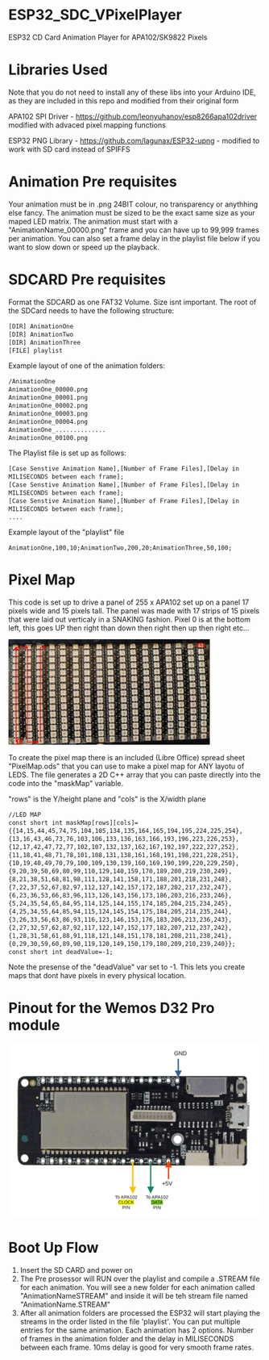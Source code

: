 # ESP32_SDC_VPixelPlayer
ESP32 CD Card Animation Player for APA102/SK9822 Pixels 

# Libraries Used

Note that you do not need to install any of these libs into your Arduino IDE, as they are included in this repo and modified from their original form 

APA102 SPI Driver - https://github.com/leonyuhanov/esp8266apa102driver modified with advaced pixel mapping functions

ESP32 PNG Library - https://github.com/lagunax/ESP32-upng - modified to work with SD card instead of SPIFFS


# Animation Pre requisites

Your animation must be in .png 24BIT colour, no transparency or anythhing else fancy. 
The animation must be sized to be the exact same size as your maped LED matrix.
The animation must start with a "AnimationName_00000.png" frame and you can have up to 99,999 frames per animation.
You can also set a frame delay in the playlist file below if you want to slow down or speed up the playback.

# SDCARD Pre requisites

Format the SDCARD as one FAT32 Volume. Size isnt important. The root of the SDCard needs to have the following structure:

````
[DIR] AnimationOne
[DIR] AnimationTwo
[DIR] AnimationThree
[FILE] playlist
````

Example layout of one of the animation folders:

````
/AnimationOne
AnimationOne_00000.png
AnimationOne_00001.png
AnimationOne_00002.png
AnimationOne_00003.png
AnimationOne_00004.png
AnimationOne_..............
AnimationOne_00100.png
````

The Playlist file is set up as follows:
````
[Case Senstive Animation Name],[Number of Frame Files],[Delay in MILISECONDS between each frame];
[Case Senstive Animation Name],[Number of Frame Files],[Delay in MILISECONDS between each frame];
[Case Senstive Animation Name],[Number of Frame Files],[Delay in MILISECONDS between each frame];
....
````

Example layout of the "playlist" file

````
AnimationOne,100,10;AnimationTwo,200,20;AnimationThree,50,100;
````

# Pixel Map

This code is set up to drive a panel of 255 x APA102 set up on a panel 17 pixels wide and 15 pixels tall. The panel was made with 17 strips of 15 pixels that were laid out verticaly in a SNAKING fashion. Pixel 0 is at the bottom left, this goes UP then right than down then right then up then right etc...

<img src="LedPanel.jpg" width="400" />

To create the pixel map there is an included (Libre Office) spread sheet "PixelMap.ods" that you can use to make a pixel map for ANY layotu of LEDS. The file generates a 2D C++ array that you can paste directly into the code into the "maskMap" variable. 

"rows" is the Y/height plane and "cols" is the X/width plane

````
//LED MAP
const short int maskMap[rows][cols]= {{14,15,44,45,74,75,104,105,134,135,164,165,194,195,224,225,254},{13,16,43,46,73,76,103,106,133,136,163,166,193,196,223,226,253},{12,17,42,47,72,77,102,107,132,137,162,167,192,197,222,227,252},{11,18,41,48,71,78,101,108,131,138,161,168,191,198,221,228,251},{10,19,40,49,70,79,100,109,130,139,160,169,190,199,220,229,250},{9,20,39,50,69,80,99,110,129,140,159,170,189,200,219,230,249},{8,21,38,51,68,81,98,111,128,141,158,171,188,201,218,231,248},{7,22,37,52,67,82,97,112,127,142,157,172,187,202,217,232,247},{6,23,36,53,66,83,96,113,126,143,156,173,186,203,216,233,246},{5,24,35,54,65,84,95,114,125,144,155,174,185,204,215,234,245},{4,25,34,55,64,85,94,115,124,145,154,175,184,205,214,235,244},{3,26,33,56,63,86,93,116,123,146,153,176,183,206,213,236,243},{2,27,32,57,62,87,92,117,122,147,152,177,182,207,212,237,242},{1,28,31,58,61,88,91,118,121,148,151,178,181,208,211,238,241},{0,29,30,59,60,89,90,119,120,149,150,179,180,209,210,239,240}};
const short int deadValue=-1;

````
Note the presense of the "deadValue" var set to -1. This lets you create maps that dont have pixels in every physical location.

# Pinout for the Wemos D32 Pro module

<img src="PinOut.PNG" width="600" />


# Boot Up Flow

1.  Insert the SD CARD and power on
2.  The Pre prosessor will RUN over the playlist and compile a .STREAM file for each animation. You will see a new folder for each animation called "AnimationNameSTREAM" and inside it will be teh stream file named "AnimationName.STREAM"
3.  After all animation folders are processed the ESP32 will start playing the streams in the order listed in the file 'playlist'. You can put multiple entries for the same animation. Each animation has 2 options. Number of frames in the animation folder and the delay in MILISECONDS between each frame. 10ms delay is good for very smooth frame rates.

